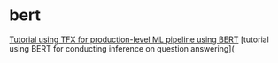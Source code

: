 # bert

 [Tutorial using TFX for production-level ML pipeline using BERT](https://github.com/adrienpayong/bert/blob/main/TFX_Pipeline_for_Bert_Preprocessing.ipynb)
 [tutorial using BERT for conducting inference on question answering](
